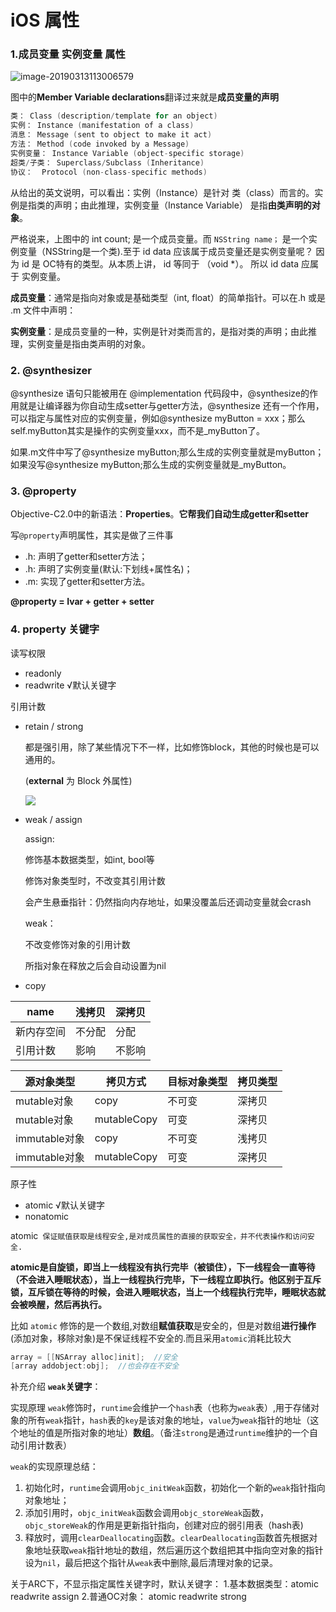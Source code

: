 # iOS 属性

### 1.成员变量 实例变量 属性

![image-20190313113006579](http://sylarimage.oss-cn-shenzhen.aliyuncs.com/2019-03-19-014905.png)

图中的**Member Variable declarations**翻译过来就是**成员变量的声明**

```objective-c
类： Class (description/template for an object)
实例： Instance (manifestation of a class)
消息： Message (sent to object to make it act)
方法： Method (code invoked by a Message)
实例变量： Instance Variable (object-specific storage)
超类/子类： Superclass/Subclass (Inheritance)
协议：  Protocol (non-class-specific methods)
```

从给出的英文说明，可以看出：实例（Instance）是针对 类（class）而言的。实例是指类的声明；由此推理，实例变量（Instance Variable） 是指**由类声明的对象**。

 严格说来，上图中的  int  count;  是一个成员变量。而 `NSString name；` 是一个实例变量（NSString是一个类).至于 id data 应该属于成员变量还是实例变量呢？  因为 id 是 OC特有的类型。从本质上讲， id 等同于 （void *）。 所以 id data 应属于 实例变量。

**成员变量**：通常是指向对象或是基础类型（int, float）的简单指针。可以在.h 或是 .m 文件中声明：

**实例变量**：是成员变量的一种，实例是针对类而言的，是指对类的声明；由此推理，实例变量是指由类声明的对象。



### 2.  @synthesizer

@synthesize 语句只能被用在 @implementation 代码段中，@synthesize的作用就是让编译器为你自动生成setter与getter方法，@synthesize 还有一个作用，可以指定与属性对应的实例变量，例如@synthesize myButton = xxx；那么self.myButton其实是操作的实例变量xxx，而不是_myButton了。

如果.m文件中写了@synthesize myButton;那么生成的实例变量就是myButton；如果没写@synthesize myButton;那么生成的实例变量就是_myButton。



### 3.  @property

Objective-C2.0中的新语法：**Properties**。**它帮我们自动生成getter和setter**

写`@property`声明属性，其实是做了三件事

- .h: 声明了getter和setter方法；
- .h: 声明了实例变量(默认:下划线+属性名)；
- .m: 实现了getter和setter方法。

 **@property = Ivar + getter + setter**



### 4.  property 关键字

读写权限

- readonly
- readwrite      √默认关键字

引用计数

- retain / strong

  都是强引用，除了某些情况下不一样，比如修饰block，其他的时候也是可以通用的。

  (**external** 为 Block 外属性)

  ![](https://sylarimage.oss-cn-shenzhen.aliyuncs.com/MRC、ARCBlock关键字.png)

- weak / assign

  assign:

  修饰基本数据类型，如int, bool等

  修饰对象类型时，不改变其引用计数

  会产生悬垂指针：仍然指向内存地址，如果没覆盖后还调动变量就会crash

  weak：

  不改变修饰对象的引用计数

  所指对象在释放之后会自动设置为nil

- copy

| name       | 浅拷贝 | 深拷贝 |
| ---------- | ------ | ------ |
| 新内存空间 | 不分配 | 分配   |
| 引用计数   | 影响   | 不影响 |



| 源对象类型    | 拷贝方式    | 目标对象类型 | 拷贝类型 |
| ------------- | ----------- | ------------ | -------- |
| mutable对象   | copy        | 不可变       | 深拷贝   |
| mutable对象   | mutableCopy | 可变         | 深拷贝   |
| immutable对象 | copy        | 不可变       | 浅拷贝   |
| immutable对象 | mutableCopy | 可变         | 深拷贝   |

原子性

- atomic     √默认关键字
- nonatomic

atomic` 保证赋值获取是线程安全,是对成员属性的直接的获取安全，并不代表操作和访问安全.`

**atomic是自旋锁，即当上一线程没有执行完毕（被锁住），下一线程会一直等待（不会进入睡眠状态），当上一线程执行完毕，下一线程立即执行。他区别于互斥锁，互斥锁在等待的时候，会进入睡眠状态，当上一个线程执行完毕，睡眠状态就会被唤醒，然后再执行。**

比如 `atomic` 修饰的是一个数组,对数组**赋值获取**是安全的，但是对数组**进行操作**(添加对象，移除对象)是不保证线程不安全的.而且采用`atomic`消耗比较大

```objective-c
array = [[NSArray alloc]init];	//安全
[array addobject:obj];	//也会存在不安全
```



补充介绍 **`weak`关键字**：

实现原理 `weak`修饰时，`runtime`会维护一个`hash`表（也称为`weak`表）,用于存储对象的所有`weak`指针，`hash`表的`key`是该对象的地址，`value`为`weak`指针的地址（这个地址的值是所指对象的地址）**数组**。（备注`strong`是通过`runtime`维护的一个自动引用计数表） 

`weak`的实现原理总结：

1. 初始化时，`runtime`会调用`objc_initWeak`函数，初始化一个新的`weak`指针指向对象地址；
2. 添加引用时，`objc_initWeak`函数会调用`objc_storeWeak`函数，`objc_storeWeak`的作用是更新指针指向，创建对应的弱引用表（hash表)
3. 释放时，调用`clearDeallocating`函数。`clearDeallocating`函数首先根据对象地址获取`weak`指针地址的数组，然后遍历这个数组把其中指向空对象的指针设为`nil`，最后把这个指针从`weak`表中删除,最后清理对象的记录。



关于ARC下，不显示指定属性关键字时，默认关键字：
1.基本数据类型：atomic readwrite assign
2.普通OC对象： atomic readwrite strong

